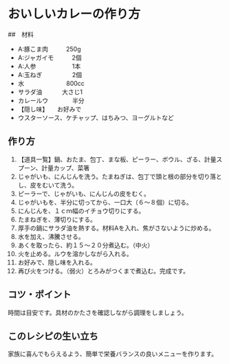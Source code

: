 # おいしいカレーの作り方


##　材料
- A:豚こま肉　　　250g
- A:ジャガイモ　　　2個
- A:人参　　　　　　1本
- A:玉ねぎ　　　　　2個
- 水　　　　　　　800cc
- サラダ油　　　 大さじ1
- カレールウ　　　　半分
- 【隠し味】　　お好みで
- ウスターソース、ケチャップ、はちみつ、ヨーグルトなど

## 作り方
1. 【道具一覧】鍋、おたま、包丁、まな板、ピーラー、ボウル、ざる、計量スプーン、計量カップ、菜箸
2. じゃがいも、にんじんを洗う。たまねぎは、包丁で頭と根の部分を切り落とし、皮をむいて洗う。
3.  ピーラーで、じゃがいも、にんじんの皮をむく。
4.  じゃがいもを、半分に切ってから、一口大（６～８個）に切る。
5.  にんじんを、１ｃｍ幅のイチョウ切りにする。
6.  たまねぎを、薄切りにする。
7.  厚手の鍋にサラダ油を熱する。材料Aを入れ、焦がさないように炒める。
8.  水を加え、沸騰させる。
9.  あくを取ったら、約１５～２０分煮込む。（中火）
10.  火を止める。ルウを溶かしながら入れる。
11.  お好みで、隠し味を入れる。
12.  再び火をつける。（弱火）とろみがつくまで煮込む。完成です。

## コツ・ポイント
時間は目安です。具材のかたさを確認しながら調理をしましょう。

## このレシピの生い立ち
家族に喜んでもらえるよう、簡単で栄養バランスの良いメニューを作ります。